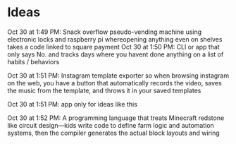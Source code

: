 # Ideas

Oct 30 at 1:49 PM: Snack overflow pseudo-vending machine using electronic locks and raspberry pi whereopening anything even on shelves takes a code linked to square payment
Oct 30 at 1:50 PM: CLI or app that only says No. and tracks days where you havent done anything on a list of habits / behaviors

Oct 30 at 1:51 PM: Instagram template exporter so when browsing instagram on the web, you have a button that automatically records the video, saves the music from the template, and throws it in your saved templates

Oct 30 at 1:51 PM: app only for ideas like this

Oct 30 at 1:52 PM: A programming language that treats Minecraft redstone like circuit design—kids write code to define farm logic and automation systems, then the compiler generates the actual block layouts and wiring

